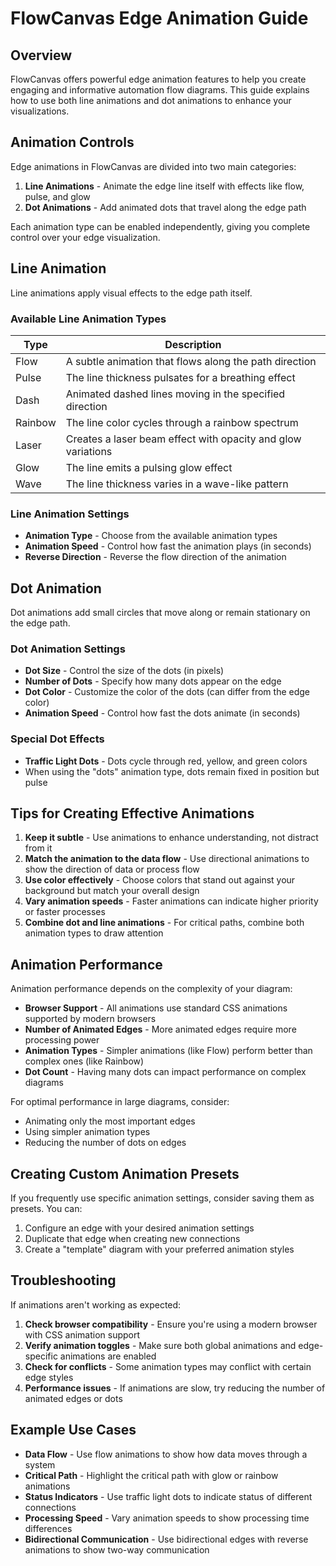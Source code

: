 # FlowCanvas Edge Animation Guide

## Overview

FlowCanvas offers powerful edge animation features to help you create engaging and informative automation flow diagrams. This guide explains how to use both line animations and dot animations to enhance your visualizations.

## Animation Controls

Edge animations in FlowCanvas are divided into two main categories:

1. **Line Animations** - Animate the edge line itself with effects like flow, pulse, and glow
2. **Dot Animations** - Add animated dots that travel along the edge path

Each animation type can be enabled independently, giving you complete control over your edge visualization.

## Line Animation

Line animations apply visual effects to the edge path itself.

### Available Line Animation Types

| Type | Description |
|------|-------------|
| Flow | A subtle animation that flows along the path direction |
| Pulse | The line thickness pulsates for a breathing effect |
| Dash | Animated dashed lines moving in the specified direction |
| Rainbow | The line color cycles through a rainbow spectrum |
| Laser | Creates a laser beam effect with opacity and glow variations |
| Glow | The line emits a pulsing glow effect |
| Wave | The line thickness varies in a wave-like pattern |

### Line Animation Settings

- **Animation Type** - Choose from the available animation types
- **Animation Speed** - Control how fast the animation plays (in seconds)
- **Reverse Direction** - Reverse the flow direction of the animation

## Dot Animation

Dot animations add small circles that move along or remain stationary on the edge path.

### Dot Animation Settings

- **Dot Size** - Control the size of the dots (in pixels)
- **Number of Dots** - Specify how many dots appear on the edge
- **Dot Color** - Customize the color of the dots (can differ from the edge color)
- **Animation Speed** - Control how fast the dots animate (in seconds)

### Special Dot Effects

- **Traffic Light Dots** - Dots cycle through red, yellow, and green colors
- When using the "dots" animation type, dots remain fixed in position but pulse

## Tips for Creating Effective Animations

1. **Keep it subtle** - Use animations to enhance understanding, not distract from it
2. **Match the animation to the data flow** - Use directional animations to show the direction of data or process flow
3. **Use color effectively** - Choose colors that stand out against your background but match your overall design
4. **Vary animation speeds** - Faster animations can indicate higher priority or faster processes
5. **Combine dot and line animations** - For critical paths, combine both animation types to draw attention

## Animation Performance

Animation performance depends on the complexity of your diagram:

- **Browser Support** - All animations use standard CSS animations supported by modern browsers
- **Number of Animated Edges** - More animated edges require more processing power
- **Animation Types** - Simpler animations (like Flow) perform better than complex ones (like Rainbow)
- **Dot Count** - Having many dots can impact performance on complex diagrams

For optimal performance in large diagrams, consider:
- Animating only the most important edges
- Using simpler animation types
- Reducing the number of dots on edges

## Creating Custom Animation Presets

If you frequently use specific animation settings, consider saving them as presets. You can:

1. Configure an edge with your desired animation settings
2. Duplicate that edge when creating new connections
3. Create a "template" diagram with your preferred animation styles

## Troubleshooting

If animations aren't working as expected:

1. **Check browser compatibility** - Ensure you're using a modern browser with CSS animation support
2. **Verify animation toggles** - Make sure both global animations and edge-specific animations are enabled
3. **Check for conflicts** - Some animation types may conflict with certain edge styles
4. **Performance issues** - If animations are slow, try reducing the number of animated edges or dots

## Example Use Cases

- **Data Flow** - Use flow animations to show how data moves through a system
- **Critical Path** - Highlight the critical path with glow or rainbow animations
- **Status Indicators** - Use traffic light dots to indicate status of different connections
- **Processing Speed** - Vary animation speeds to show processing time differences
- **Bidirectional Communication** - Use bidirectional edges with reverse animations to show two-way communication 